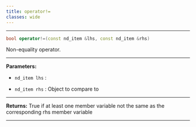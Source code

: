 ```yaml
---
title: operator!=
classes: wide
---
```



---

```cpp
bool operator!=(const nd_item &lhs, const nd_item &rhs)
```


Non-equality operator. 


---
**Parameters:**

 - `nd_item lhs`
: 

 - `nd_item rhs`
: Object to compare to 


---
**Returns:** True if at least one member variable not the same as the corresponding rhs member variable 

---
